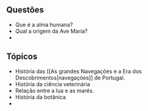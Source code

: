 ## Questões
- Que é a alma humana?
- Qual a origem da Ave Maria?
- 


## Tópicos
- História das [[As grandes Navegações e a Era dos Descobrimentos|navegações]] de Portugal.
- História da ciência veterinária
- Relação entre a lua e as marés.
- História da botânica
- 